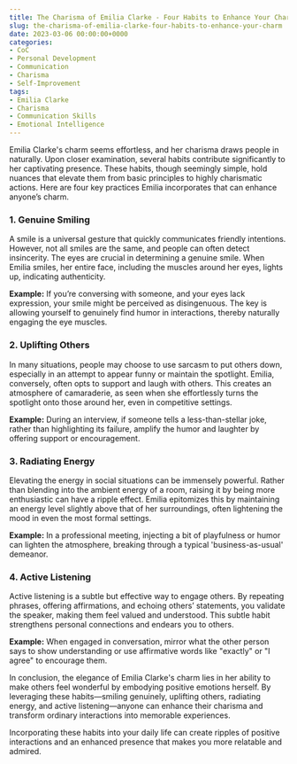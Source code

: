```yaml
---
title: The Charisma of Emilia Clarke - Four Habits to Enhance Your Charm
slug: the-charisma-of-emilia-clarke-four-habits-to-enhance-your-charm
date: 2023-03-06 00:00:00+0000
categories:
- CoC
- Personal Development
- Communication
- Charisma
- Self-Improvement
tags:
- Emilia Clarke
- Charisma
- Communication Skills
- Emotional Intelligence
---
```


Emilia Clarke's charm seems effortless, and her charisma draws people in naturally. Upon closer examination, several habits contribute significantly to her captivating presence. These habits, though seemingly simple, hold nuances that elevate them from basic principles to highly charismatic actions. Here are four key practices Emilia incorporates that can enhance anyone’s charm.

### 1. Genuine Smiling

A smile is a universal gesture that quickly communicates friendly intentions. However, not all smiles are the same, and people can often detect insincerity. The eyes are crucial in determining a genuine smile. When Emilia smiles, her entire face, including the muscles around her eyes, lights up, indicating authenticity.

**Example:** If you’re conversing with someone, and your eyes lack expression, your smile might be perceived as disingenuous. The key is allowing yourself to genuinely find humor in interactions, thereby naturally engaging the eye muscles.

### 2. Uplifting Others

In many situations, people may choose to use sarcasm to put others down, especially in an attempt to appear funny or maintain the spotlight. Emilia, conversely, often opts to support and laugh with others. This creates an atmosphere of camaraderie, as seen when she effortlessly turns the spotlight onto those around her, even in competitive settings.

**Example:** During an interview, if someone tells a less-than-stellar joke, rather than highlighting its failure, amplify the humor and laughter by offering support or encouragement.

### 3. Radiating Energy

Elevating the energy in social situations can be immensely powerful. Rather than blending into the ambient energy of a room, raising it by being more enthusiastic can have a ripple effect. Emilia epitomizes this by maintaining an energy level slightly above that of her surroundings, often lightening the mood in even the most formal settings.

**Example:** In a professional meeting, injecting a bit of playfulness or humor can lighten the atmosphere, breaking through a typical 'business-as-usual' demeanor.

### 4. Active Listening

Active listening is a subtle but effective way to engage others. By repeating phrases, offering affirmations, and echoing others’ statements, you validate the speaker, making them feel valued and understood. This subtle habit strengthens personal connections and endears you to others.

**Example:** When engaged in conversation, mirror what the other person says to show understanding or use affirmative words like "exactly" or "I agree" to encourage them.

In conclusion, the elegance of Emilia Clarke's charm lies in her ability to make others feel wonderful by embodying positive emotions herself. By leveraging these habits—smiling genuinely, uplifting others, radiating energy, and active listening—anyone can enhance their charisma and transform ordinary interactions into memorable experiences.

Incorporating these habits into your daily life can create ripples of positive interactions and an enhanced presence that makes you more relatable and admired.
